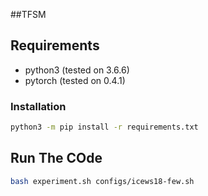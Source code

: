 ##TFSM



## Requirements

- python3 (tested on 3.6.6)
- pytorch (tested on 0.4.1)

### Installation

``` bash
python3 -m pip install -r requirements.txt
```

## Run The COde 


``` bash
bash experiment.sh configs/icews18-few.sh
```

